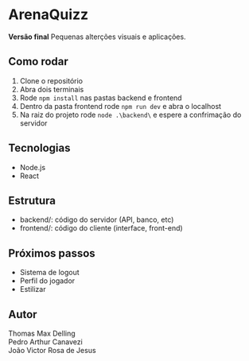 # ArenaQuizz

**Versão final** Pequenas alterções visuais e aplicações.

## Como rodar

1. Clone o repositório  
2. Abra dois terminais
3. Rode `npm install` nas pastas backend e frontend
4. Dentro da pasta frontend rode `npm run dev` e abra o localhost
5. Na raiz do projeto rode `node .\backend\` e espere a confrimação do servidor

## Tecnologias

- Node.js  
- React

## Estrutura

- backend/: código do servidor (API, banco, etc)  
- frontend/: código do cliente (interface, front-end)

## Próximos passos

- Sistema de logout
- Perfil do jogador
- Estilizar

## Autor

Thomas Max Delling <br>
Pedro Arthur Canavezi <br>
João Victor Rosa de Jesus